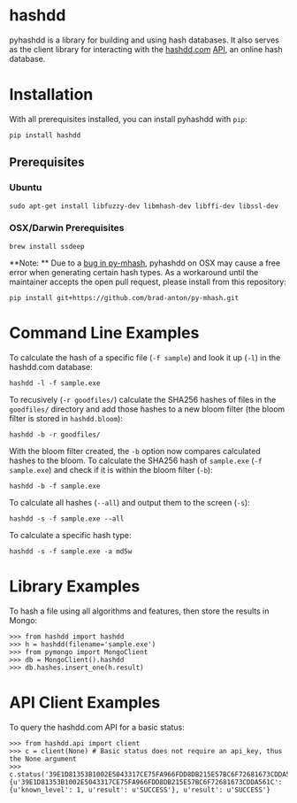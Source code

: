 # hashdd

pyhashdd is a library for building and using hash databases. It also serves as the client library for interacting with the [hashdd.com](https://www.hashdd.com) [API](https://github.com/hashdd/api_documentation), an online hash database. 

# Installation

With all prerequisites installed, you can install pyhashdd with `pip`:

```
pip install hashdd
```

## Prerequisites 

### Ubuntu
```
sudo apt-get install libfuzzy-dev libmhash-dev libffi-dev libssl-dev
```

### OSX/Darwin Prerequisites
```
brew install ssdeep
```

**Note: ** Due to a [bug in py-mhash](https://github.com/niwinz/py-mhash/pull/4), pyhashdd on OSX may cause a free error when generating certain hash types. As a workaround until the maintainer accepts the open pull request, please install from this repository:

```
pip install git+https://github.com/brad-anton/py-mhash.git
```

# Command Line Examples

To calculate the hash of a specific file (`-f sample`) and look it up (`-l`) in the hashdd.com database:
```
hashdd -l -f sample.exe
```

To recusively (`-r goodfiles/`) calculate the SHA256 hashes of files in the `goodfiles/` directory and add those hashes to a new bloom filter (the bloom filter is stored in `hashdd.bloom`): 

```
hashdd -b -r goodfiles/
```

With the bloom filter created, the `-b` option now compares calculated hashes to the bloom. To calculate the SHA256 hash of `sample.exe` (`-f sample.exe`) and check if it is within the bloom filter (`-b`):

```
hashdd -b -f sample.exe
```

To calculate all hashes (`--all`) and output them to the screen (`-s`):
```
hashdd -s -f sample.exe --all
```

To calculate a specific hash type:
```
hashdd -s -f sample.exe -a md5w
```

# Library Examples

To hash a file using all algorithms and features, then store the results in Mongo:

```
>>> from hashdd import hashdd
>>> h = hashdd(filename='sample.exe')
>>> from pymongo import MongoClient
>>> db = MongoClient().hashdd
>>> db.hashes.insert_one(h.result)
```

# API Client Examples

To query the hashdd.com API for a basic status:

```
>>> from hashdd.api import client
>>> c = client(None) # Basic status does not require an api_key, thus the None argument
>>> c.status('39E1D81353B1002E5043317CE75FA966FDD8DB215E57BC6F72681673CDDA561C')
{u'39E1D81353B1002E5043317CE75FA966FDD8DB215E57BC6F72681673CDDA561C': {u'known_level': 1, u'result': u'SUCCESS'}, u'result': u'SUCCESS'}
```

